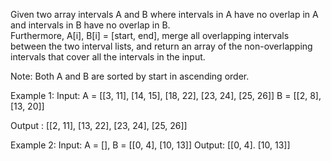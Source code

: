 Given two array intervals A and B where intervals in A have no overlap in A and intervals in B have no overlap in B.  
Furthermore, A[i], B[i] = [start, end], merge all overlapping intervals between the two interval lists, and
return an array of the non-overlapping intervals that cover all the intervals in the input.

Note:  Both A and B are sorted by start in ascending order.

Example 1:
  Input: A = [[3, 11], [14, 15], [18, 22], [23, 24], [25, 26]]
         B = [[2, 8], [13, 20]]

  Output : [[2, 11], [13, 22], [23, 24], [25, 26]]

Example 2:
  Input: A = [], B = [[0, 4], [10, 13]]
  Output: [[0, 4]. [10, 13]]
